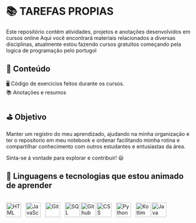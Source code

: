 # 📚 TAREFAS PROPIAS
Este repositório contém atividades, projetos e anotações desenvolvidos em cursos online 
Aqui você encontrará materiais relacionados a diversas disciplinas, atualmente estou fazendo cursos gratuitos começando pela logica de programação pelo portugol

## 📌 Conteúdo

🖥️ Código de exercicios feitos durante os cursos. <br>
📚 Anotações e resumos

## ⛳ Objetivo

Manter um registro do meu aprendizado, ajudando na minha organização e ter o repositorio em meu notebook e ordenar facilitando mimha rotina e compartilhar conhecimento com outros estudantes e entusiastas da área.

Sinta-se à vontade para explorar e contribuir! 😃

## 🤖 Linguagens e tecnologias que estou animado de aprender 

<br>
<img 
    align="left" 
    alt="HTML"
    title="HTML" 
    width="40px" 
    style="padding-right: 10px;" 
    src="https://cdn.jsdelivr.net/gh/devicons/devicon@latest/icons/html5/html5-original.svg" 
/>
<img 
    align="left" 
    alt="JavaScript" 
    title="JavaScript"
    width="40px" 
    style="padding-right: 10px;" 
    src="https://cdn.jsdelivr.net/gh/devicons/devicon@latest/icons/javascript/javascript-original.svg" 
/>
<img 
    align="left" 
    alt="Git" 
    title="Git"
    width="40px" 
    style="padding-right: 10px;" 
    src="https://cdn.jsdelivr.net/gh/devicons/devicon@latest/icons/git/git-original.svg" 
/>
<img
    align="left"
    alt="SQL"
    title="SQL"
    width="40px"
    style="padding-rigth: 10px;"
    src="https://cdn.jsdelivr.net/gh/devicons/devicon@latest/icons/azuresqldatabase/azuresqldatabase-original.svg"
/>
<img
    align="left"
    alt="Github"
    title="Github"
    width="40px"
    style="padding-rigth: 10px;"
    src="https://cdn.jsdelivr.net/gh/devicons/devicon@latest/icons/github/github-original.svg"
/>
<img 
    align="left" 
    alt="CSS" 
    title="CSS"
    width="40px" 
    style="padding-right: 10px;" 
    src="https://cdn.jsdelivr.net/gh/devicons/devicon@latest/icons/css3/css3-original.svg" 
/>
<img 
    align="left" 
    alt="Python" 
    title="Python"
    width="40px" 
    style="padding-right: 10px;" 
    src="https://cdn.jsdelivr.net/gh/devicons/devicon@latest/icons/python/python-original.svg" 
/>
<img
    align="left"
    alt="Kotlim"
    title="Kotlim"
    width="40px"
    style="padding-rigth: 10px;"
    src="https://cdn.jsdelivr.net/gh/devicons/devicon@latest/icons/kotlin/kotlin-original.svg"
/>
<img
    align="left"
    alt="Java"
    title="Java"
    width="40px"
    style="padding-rigth: 10px;"
    src="https://cdn.jsdelivr.net/gh/devicons/devicon@latest/icons/java/java-original.svg" />
        
